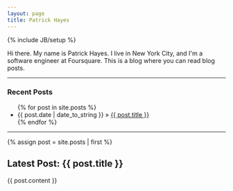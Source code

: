 ```yaml
---
layout: page
title: Patrick Hayes
---
```

{% include JB/setup %}

Hi there. My name is Patrick Hayes.
I live in New York City, and I'm a software engineer at Foursquare.
This is a blog where you can read blog posts.

<hr/>

### Recent Posts
<ul class="posts">
  {% for post in site.posts %}
    <li><span>{{ post.date | date_to_string }}</span> &raquo; <a href="{{ BASE_PATH }}{{ post.url }}">{{ post.title }}</a></li>
  {% endfor %}
</ul>

<hr/>

{% assign post = site.posts | first %}
## Latest Post: {{ post.title }}
{{ post.content }}


